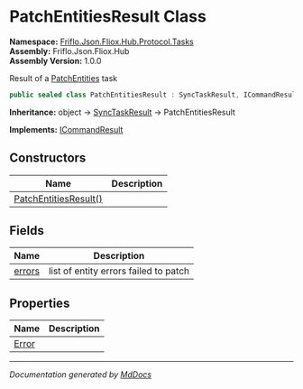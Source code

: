﻿<!--  
  <auto-generated>   
    The contents of this file were generated by a tool.  
    Changes to this file may be list if the file is regenerated  
  </auto-generated>   
-->

# PatchEntitiesResult Class

**Namespace:** [Friflo.Json.Fliox.Hub.Protocol.Tasks](../index.md)  
**Assembly:** Friflo.Json.Fliox.Hub  
**Assembly Version:** 1.0.0

Result of a [PatchEntities](../PatchEntities/index.md) task

```csharp
public sealed class PatchEntitiesResult : SyncTaskResult, ICommandResult
```

**Inheritance:** object → [SyncTaskResult](../SyncTaskResult/index.md) → PatchEntitiesResult

**Implements:** [ICommandResult](../../Models/ICommandResult/index.md)

## Constructors

| Name                                           | Description |
| ---------------------------------------------- | ----------- |
| [PatchEntitiesResult()](constructors/index.md) |             |

## Fields

| Name                       | Description                           |
| -------------------------- | ------------------------------------- |
| [errors](fields/errors.md) | list of entity errors failed to patch |

## Properties

| Name                         | Description |
| ---------------------------- | ----------- |
| [Error](properties/Error.md) |             |

___

*Documentation generated by [MdDocs](https://github.com/ap0llo/mddocs)*
